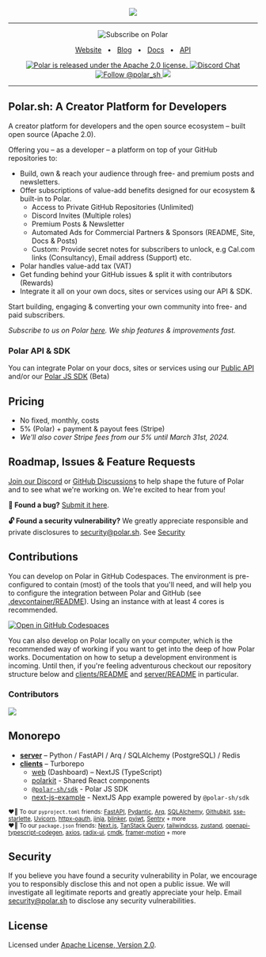 <p align="center">

  <a href="https://polar.sh">
      <img src="https://github.com/polarsource/polar/assets/281715/4c91d7bf-9442-4015-a443-2bb6c601f53d" />



  </a>

</p>

<hr />
<div align="center">

<picture>
  <source media="(prefers-color-scheme: dark)" srcset="https://polar.sh/embed/subscribe.svg?org=fief-dev&label=Subscribe&darkmode">
  <img alt="Subscribe on Polar" src="https://polar.sh/embed/subscribe.svg?org=fief-dev&label=Subscribe">
</picture>


<a href="https://polar.sh">Website</a>
<span>&nbsp;&nbsp;•&nbsp;&nbsp;</span>
<a href="https://polar.sh/polarsource">Blog</a>
<span>&nbsp;&nbsp;•&nbsp;&nbsp;</span>
<a href="https://docs.polar.sh/">Docs</a>
<span>&nbsp;&nbsp;•&nbsp;&nbsp;</span>
<a href="https://docs.polar.sh/api/">API</a>



<p align="center">
  <a href="https://github.com/polarsource/polar/blob/main/LICENSE">
    <img src="https://img.shields.io/badge/license-Apache%202.0-blue.svg" alt="Polar is released under the Apache 2.0 license." />
  </a>

  <a href="https://discord.gg/STfRufb32V">
    <img src="https://img.shields.io/badge/chat-on%20discord-7289DA.svg" alt="Discord Chat" />
  </a>

  <a href="https://twitter.com/intent/follow?screen_name=polar_sh">
    <img src="https://img.shields.io/twitter/follow/polar_sh.svg?label=Follow%20@polar_sh" alt="Follow @polar_sh" />
  </a><a href="https://polar.sh/polarsource"><img src="https://polar.sh/embed/seeks-funding-shield.svg?org=polarsource" /></a>
</p>
</div>
<hr />

## Polar.sh: A Creator Platform for Developers
A creator platform for developers and the open source ecosystem – built open source (Apache 2.0).

Offering you – as a developer –  a platform on top of your GitHub repositories to:

- Build, own & reach your audience through free- and premium posts and newsletters. 
- Offer subscriptions of value-add benefits designed for our ecosystem & built-in to Polar.
    - Access to Private GitHub Repositories (Unlimited)
    - Discord Invites (Multiple roles)
    - Premium Posts & Newsletter
    - Automated Ads for Commercial Partners & Sponsors (README, Site, Docs & Posts)
    - Custom: Provide secret notes for subscribers to unlock, e.g Cal.com links (Consultancy), Email address (Support) etc.
- Polar handles value-add tax (VAT) 
- Get funding behind your GitHub issues & split it with contributors (Rewards)
- Integrate it all on your own docs, sites or services using our API & SDK.

Start building, engaging & converting your own community into free- and paid subscribers.

_Subscribe to us on Polar [here](https://polar.sh/polarsource). We ship features & improvements fast._

### Polar API & SDK
You can integrate Polar on your docs, sites or services using our [Public API](https://docs.polar.sh/api) and/or our [Polar JS SDK](./clients/packages/sdk) (Beta)

## Pricing

- No fixed, monthly, costs
- 5% (Polar) + payment & payout fees (Stripe)
- _We'll also cover Stripe fees from our 5% until March 31st, 2024._

## Roadmap, Issues & Feature Requests
[Join our Discord](https://discord.gg/STfRufb32V) or [GitHub Discussions](https://github.com/orgs/polarsource/discussions) to help shape the future of Polar and to see what we're working on. We're excited to hear from you!

**🐛 Found a bug?** [Submit it here](https://github.com/polarsource/polar/issues).

**🔓 Found a security vulnerability?** We greatly appreciate responsible and private disclosures to security@polar.sh. See [Security](./README.md#Security)

## Contributions

You can develop on Polar in GitHub Codespaces. The environment is pre-configured to contain (most) of the tools that you'll need, and will help you to configure the integration between Polar and GitHub (see [.devcontainer/README](./.devcontainer/README.md)). Using an instance with at least 4 cores is recommended.

[![Open in GitHub Codespaces](https://github.com/codespaces/badge.svg)](https://codespaces.new/polarsource/polar)

You can also develop on Polar locally on your computer, which is the recommended way of working if you want to get into the deep of how Polar works. Documentation on how to setup a development environment is incoming. Until then, if you're feeling adventurous checkout our repository structure below and [clients/README](./clients/README.md) and [server/README](./server/README.md) in particular.

### Contributors
<a href="https://github.com/polarsource/polar/graphs/contributors">
  <img src="https://contrib.rocks/image?repo=polarsource/polar" />
</a>


## Monorepo
* **[server](./server/README.md)** – Python / FastAPI / Arq / SQLAlchemy (PostgreSQL) / Redis
* **[clients](./clients/README.md)** – Turborepo
  * [web](./clients/apps/web) (Dashboard) – NextJS (TypeScript)
  * [polarkit](./clients/packages/polarkit) - Shared React components
  * [`@polar-sh/sdk`](./clients/packages/sdk) - Polar JS SDK
  * [next-js-example](./clients/examples/next-js-example) - NextJS App example powered by `@polar-sh/sdk`

<sub>♥️🙏 To our `pyproject.toml` friends: [FastAPI](https://github.com/tiangolo/fastapi), [Pydantic](https://github.com/pydantic/pydantic), [Arq](https://github.com/samuelcolvin/arq), [SQLAlchemy](https://github.com/sqlalchemy/sqlalchemy), [Githubkit](https://github.com/yanyongyu/githubkit), [sse-starlette](https://github.com/sysid/sse-starlette), [Uvicorn](https://github.com/encode/uvicorn), [httpx-oauth](https://github.com/frankie567/httpx-oauth), [jinja](https://github.com/pallets/jinja), [blinker](https://github.com/pallets-eco/blinker), [pyjwt](https://github.com/jpadilla/pyjwt), [Sentry](https://github.com/getsentry/sentry) + more</sub><br />
<sub>♥️🙏 To our `package.json` friends: [Next.js](https://github.com/vercel/next.js/), [TanStack Query](https://github.com/TanStack/query), [tailwindcss](https://github.com/tailwindlabs/tailwindcss), [zustand](https://github.com/pmndrs/zustand), [openapi-typescript-codegen](https://github.com/ferdikoomen/openapi-typescript-codegen), [axios](https://github.com/axios/axios), [radix-ui](https://github.com/radix-ui/primitives), [cmdk](https://github.com/pacocoursey/cmdk), [framer-motion](https://github.com/framer/motion) + more</sub>


## Security
If you believe you have found a security vulnerability in Polar, we encourage you to responsibly disclose this and not open a public issue. We will investigate all legitimate reports and greatly appreciate your help. Email security@polar.sh to disclose any security vulnerabilities.

## License
Licensed under [Apache License, Version 2.0](https://www.apache.org/licenses/LICENSE-2.0).
